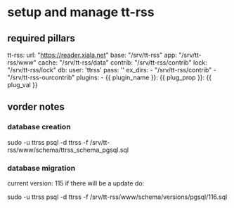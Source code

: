 # setup and manage tt-rss

## required pillars

  tt-rss:
    url: "https://reader.xiala.net"
    base: "/srv/tt-rss"
    app: "/srv/tt-rss/www"
    cache: "/srv/tt-rss/data"
    contrib: "/srv/tt-rss/contrib"
    lock: "/srv/tt-rss/lock"
    db:
      user: 'ttrss'
      pass: ''
    ex_dirs:
      - "/srv/tt-rss/contrib"
      - "/srv/tt-rss-ourcontrib"
    plugins:
      - {{ plugin_name }}:
          {{ plug_prop }}: {{ plug_val }}

## vorder notes

### database creation

  sudo -u ttrss psql -d ttrss -f /srv/tt-rss/www/schema/ttrss_schema_pgsql.sql

### database migration

current version: 115
if there will be a update do:

  sudo -u ttrss psql -d ttrss -f /srv/tt-rss/www/schema/versions/pgsql/116.sql

